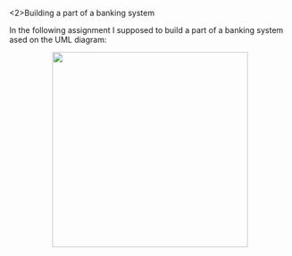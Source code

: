 <2>Building a part of a banking system</h2>

In the following assignment I supposed to build a part of a banking system ased on the UML diagram:

<p align="center">
  <img src="uml.png" width="350"/>
</p>
